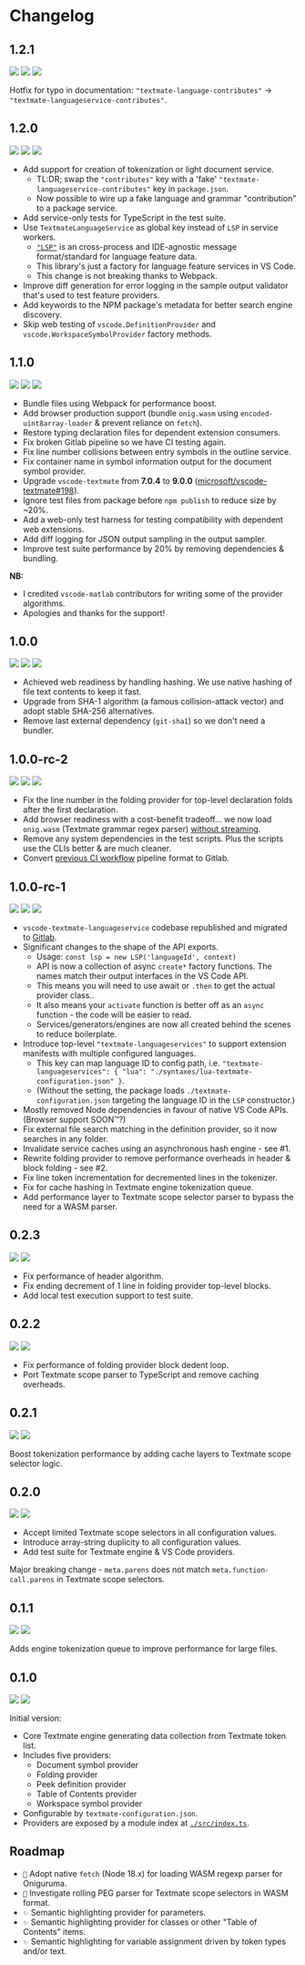 # Changelog

## 1.2.1

<a href="https://code.visualstudio.com/updates/v1_51" target="_blank"><img src="https://gitlab.com/SNDST00M/vscode-textmate-languageservice/-/raw/v1.2.0/assets/compatibility-badge.svg" /></a> <a href="https://gitlab.com/SNDST00M/vscode-textmate-languageservice/tree/v1.2.0/"><img src="https://img.shields.io/static/v1.svg?style=flat-square&label=Release%20Date&message=2023-03-29&logo=googlecalendar&logoColor=cacde2&labelColor=333333&color=2196f3" /></a> <a href="https://gitlab.com/SNDST00M/vscode-textmate-languageservice/-/milestones/6"><img src="https://img.shields.io/static/v1.svg?style=flat-square&label=Milestone&message=v1.2.0&logo=github&logoColor=cacde2&labelColor=333333&color=2196f3" /></a>

Hotfix for typo in documentation: `"textmate-language-contributes"` -> `"textmate-languageservice-contributes"`.

## 1.2.0

<a href="https://code.visualstudio.com/updates/v1_51" target="_blank"><img src="https://gitlab.com/SNDST00M/vscode-textmate-languageservice/-/raw/v1.2.0/assets/compatibility-badge.svg" /></a> <a href="https://gitlab.com/SNDST00M/vscode-textmate-languageservice/tree/v1.2.0/"><img src="https://img.shields.io/static/v1.svg?style=flat-square&label=Release%20Date&message=2023-03-29&logo=googlecalendar&logoColor=cacde2&labelColor=333333&color=2196f3" /></a> <a href="https://gitlab.com/SNDST00M/vscode-textmate-languageservice/-/milestones/5"><img src="https://img.shields.io/static/v1.svg?style=flat-square&label=Milestone&message=v1.2.0&logo=github&logoColor=cacde2&labelColor=333333&color=2196f3" /></a>

- Add support for creation of tokenization or light document service.
  - TL:DR; swap the `"contributes"` key with a 'fake' `"textmate-languageservice-contributes"` key in `package.json`.
  - Now possible to wire up a fake language and grammar "contribution" to a package service.
- Add service-only tests for TypeScript in the test suite.
- Use `TextmateLanguageService` as global key instead of `LSP` in service workers.
  - [`"LSP"`][wikipedia-languageserver-protocol] is an cross-process and IDE-agnostic message format/standard for language feature data.
  - This library's just a factory for language feature services in VS Code.
  - This change is not breaking thanks to Webpack.
- Improve diff generation for error logging in the sample output validator that's used to test feature providers.
- Add keywords to the NPM package's metadata for better search engine discovery.
- Skip web testing of `vscode.DefinitionProvider` and `vscode.WorkspaceSymbolProvider` factory methods.

## 1.1.0

<a href="https://code.visualstudio.com/updates/v1_51" target="_blank"><img src="https://gitlab.com/SNDST00M/vscode-textmate-languageservice/-/raw/v1.1.0/assets/compatibility-badge.svg" /></a> <a href="https://gitlab.com/SNDST00M/vscode-textmate-languageservice/tree/v1.1.0/"><img src="https://img.shields.io/static/v1.svg?style=flat-square&label=Release%20Date&message=2023-02-24&logo=googlecalendar&logoColor=cacde2&labelColor=333333&color=2196f3" /></a> <a href="https://gitlab.com/SNDST00M/vscode-textmate-languageservice/-/milestones/4"><img src="https://img.shields.io/static/v1.svg?style=flat-square&label=Milestone&message=v1.1.0&logo=github&logoColor=cacde2&labelColor=333333&color=2196f3" /></a>

- Bundle files using Webpack for performance boost.
- Add browser production support (bundle `onig.wasm` using `encoded-uint8array-loader` & prevent reliance on `fetch`).
- Restore typing declaration files for dependent extension consumers.
- Fix broken Gitlab pipeline so we have CI testing again.
- Fix line number collisions between entry symbols in the outline service.
- Fix container name in symbol information output for the document symbol provider.
- Upgrade `vscode-textmate` from **7.0.4** to **9.0.0** ([microsoft/vscode-textmate#198][github-microsoft-textmate-198]).
- Ignore test files from package before `npm publish` to reduce size by ~20%.
- Add a web-only test harness for testing compatibility with dependent web extensions.
- Add diff logging for JSON output sampling in the output sampler.
- Improve test suite performance by 20% by removing dependencies & bundling.

**NB:**
- I credited `vscode-matlab` contributors for writing some of the provider algorithms.
- Apologies and thanks for the support!

## 1.0.0

<a href="https://code.visualstudio.com/updates/v1_51" target="_blank"><img src="https://gitlab.com/SNDST00M/vscode-textmate-languageservice/-/raw/v1.1.0/assets/compatibility-badge.svg" /></a> <a href="https://gitlab.com/SNDST00M/vscode-textmate-languageservice/tree/v1.1.0/"><img src="https://img.shields.io/static/v1.svg?style=flat-square&label=Release%20Date&message=2023-01-28&logo=googlecalendar&logoColor=cacde2&labelColor=333333&color=2196f3" /></a> <a href="https://gitlab.com/SNDST00M/vscode-textmate-languageservice/-/milestones/3"><img src="https://img.shields.io/static/v1.svg?style=flat-square&label=Milestone&message=v1.0.0&logo=github&logoColor=cacde2&labelColor=333333&color=2196f3" /></a>

- Achieved web readiness by handling hashing. We use native hashing of file text contents to keep it fast.
- Upgrade from SHA-1 algorithm (a famous collision-attack vector) and adopt stable SHA-256 alternatives.
- Remove last external dependency (`git-sha1`) so we don't need a bundler.

## 1.0.0-rc-2

<a href="https://code.visualstudio.com/updates/v1_51" target="_blank"><img src="https://gitlab.com/SNDST00M/vscode-textmate-languageservice/-/raw/v1.1.0/assets/compatibility-badge.svg" /></a> <a href="https://gitlab.com/SNDST00M/vscode-textmate-languageservice/tree/v1.0.0-rc-2/"><img src="https://img.shields.io/static/v1.svg?style=flat-square&label=Release%20Date&message=2023-01-27&logo=googlecalendar&logoColor=cacde2&labelColor=333333&color=2196f3" /></a> <a href="https://gitlab.com/SNDST00M/vscode-textmate-languageservice/-/milestones/2"><img src="https://img.shields.io/static/v1.svg?style=flat-square&label=Milestone&message=v1.0.0-rc-2&logo=github&logoColor=cacde2&labelColor=333333&color=2196f3" /></a>

- Fix the line number in the folding provider for top-level declaration folds after the first declaration.
- Add browser readiness with a cost-benefit tradeoff... we now load `onig.wasm` (Textmate grammar regex parser) [without streaming][github-monacotm-app-loadonigwasm].
- Remove any system dependencies in the test scripts. Plus the scripts use the CLIs better & are much cleaner.
- Convert [previous CI workflow][github-old-ci-yaml] pipeline format to Gitlab.

## 1.0.0-rc-1

<a href="https://code.visualstudio.com/updates/v1_51" target="_blank"><img src="https://gitlab.com/SNDST00M/vscode-textmate-languageservice/-/raw/v1.1.0/assets/compatibility-badge.svg" /></a> <a href="https://gitlab.com/SNDST00M/vscode-textmate-languageservice/tree/v1.0.0-rc-1/"><img src="https://img.shields.io/static/v1.svg?style=flat-square&label=Release%20Date&message=2023-01-26&logo=googlecalendar&logoColor=cacde2&labelColor=333333&color=2196f3" /></a> <a href="https://gitlab.com/SNDST00M/vscode-textmate-languageservice/-/milestones/1"><img src="https://img.shields.io/static/v1.svg?style=flat-square&label=Milestone&message=v1.0.0-rc-1&logo=github&logoColor=cacde2&labelColor=333333&color=2196f3" /></a>

- `vscode-textmate-languageservice` codebase republished and migrated to [Gitlab][gitlab-repository-tag-1.0.0.rc.1].
- Significant changes to the shape of the API exports.
  - Usage: `const lsp = new LSP('languageId', context)`
  - API is now a collection of async `create*` factory functions. The names match their output interfaces in the VS Code API.
  - This means you will need to use await or `.then` to get the actual provider class..
  - It also means your `activate` function is better off as an `async` function - the code will be easier to read.
  - Services/generators/engines are now all created behind the scenes to reduce boilerplate.
- Introduce top-level `"textmate-languageservices"` to support extension manifests with multiple configured languages.
  - This key can map language ID to config path, i.e. `"textmate-languageservices": { "lua": "./syntaxes/lua-textmate-configuration.json" }`.
  - (Without the setting, the package loads `./textmate-configuration.json` targeting the language ID in the `LSP` constructor.)
- Mostly removed Node dependencies in favour of native VS Code APIs. (Browser support SOON™?)
- Fix external file search matching in the definition provider, so it now searches in any folder.
- Invalidate service caches using an asynchronous hash engine - see #1.
- Rewrite folding provider to remove performance overheads in header & block folding - see #2.
- Fix line token incrementation for decremented lines in the tokenizer.
- Fix for cache hashing in Textmate engine tokenization queue.
- Add performance layer to Textmate scope selector parser to bypass the need for a WASM parser.

## 0.2.3

<a href="https://code.visualstudio.com/updates/v1_51" target="_blank"><img src="https://gitlab.com/SNDST00M/vscode-textmate-languageservice/-/raw/v1.1.0/assets/compatibility-badge.svg" /></a> <img src="https://img.shields.io/static/v1.svg?style=flat-square&label=Release%20Date&message=2022-04-01&logo=googlecalendar&logoColor=cacde2&labelColor=333333&color=2196f3" />

- Fix performance of header algorithm.
- Fix ending decrement of 1 line in folding provider top-level blocks.
- Add local test execution support to test suite.

## 0.2.2

<a href="https://code.visualstudio.com/updates/v1_51" target="_blank"><img src="https://gitlab.com/SNDST00M/vscode-textmate-languageservice/-/raw/v1.1.0/assets/compatibility-badge.svg" /></a> <img src="https://img.shields.io/static/v1.svg?style=flat-square&label=Release%20Date&message=2022-03-18&logo=googlecalendar&logoColor=cacde2&labelColor=333333&color=2196f3" />

- Fix performance of folding provider block dedent loop.
- Port Textmate scope parser to TypeScript and remove caching overheads.

## 0.2.1

<a href="https://code.visualstudio.com/updates/v1_51" target="_blank"><img src="https://gitlab.com/SNDST00M/vscode-textmate-languageservice/-/raw/v1.1.0/assets/compatibility-badge.svg" /></a> <img src="https://img.shields.io/static/v1.svg?style=flat-square&label=Release%20Date&message=2021-12-20&logo=googlecalendar&logoColor=cacde2&labelColor=333333&color=2196f3" />

Boost tokenization performance by adding cache layers to Textmate scope selector logic.

## 0.2.0

<a href="https://code.visualstudio.com/updates/v1_51" target="_blank"><img src="https://gitlab.com/SNDST00M/vscode-textmate-languageservice/-/raw/v1.1.0/assets/compatibility-badge.svg" /></a> <img src="https://img.shields.io/static/v1.svg?style=flat-square&label=Release%20Date&message=2021-12-02&logo=googlecalendar&logoColor=cacde2&labelColor=333333&color=2196f3" />

- Accept limited Textmate scope selectors in all configuration values.
- Introduce array-string duplicity to all configuration values.
- Add test suite for Textmate engine & VS Code providers.

Major breaking change - `meta.parens` does not match `meta.function-call.parens` in Textmate scope selectors.

## 0.1.1

<a href="https://code.visualstudio.com/updates/v1_51" target="_blank"><img src="https://gitlab.com/SNDST00M/vscode-textmate-languageservice/-/raw/v1.1.0/assets/compatibility-badge.svg" /></a> <img src="https://img.shields.io/static/v1.svg?style=flat-square&label=Release%20Date&message=2021-10-28&logo=googlecalendar&logoColor=cacde2&labelColor=333333&color=2196f3" />

Adds engine tokenization queue to improve performance for large files.

## 0.1.0

<a href="https://code.visualstudio.com/updates/v1_51" target="_blank"><img src="https://gitlab.com/SNDST00M/vscode-textmate-languageservice/-/raw/v1.1.0/assets/compatibility-badge.svg" /></a> <img src="https://img.shields.io/static/v1.svg?style=flat-square&label=Release%20Date&message=2021-08-27&logo=googlecalendar&logoColor=cacde2&labelColor=333333&color=2196f3" />

Initial version:

- Core Textmate engine generating data collection from Textmate token list.
- Includes five providers:
  - Document symbol provider
  - Folding provider
  - Peek definition provider
  - Table of Contents provider
  - Workspace symbol provider
- Configurable by `textmate-configuration.json`.
- Providers are exposed by a module index at [`./src/index.ts`][github-vsctmls-index].

## Roadmap

- `🚀` Adopt native `fetch` (Node 18.x) for loading WASM regexp parser for Oniguruma.
- `🚀` Investigate rolling PEG parser for Textmate scope selectors in WASM format.
- `✨` Semantic highlighting provider for parameters.
- `✨` Semantic highlighting provider for classes or other "Table of Contents" items.
- `✨` Semantic highlighting for variable assignment driven by token types and/or text.

<!-- 1.2.0 -->
[wikipedia-languageserver-protocol]: https://en.wikipedia.org/wiki/Language_Server_Protocol
<!-- 1.1.0 -->
[github-microsoft-textmate-198]: https://github.com/microsoft/vscode-textmate/issues/198
<!-- 1.0.5 -->
[github-monacotm-app-loadonigwasm]: https://github.com/bolinfest/monaco-tm/blob/908f1ca0cab3e82823cb465108ae86ee2b4ba3fc/src/app.ts#L141-L143
<!-- 1.0.0-rc-2 -->
[github-old-ci-yaml]: https://gitlab.com/SNDST00M/vscode-textmate-languageservice/-/blob/v0.2.1/.github/workflows/ci.yml
<!-- 1.0.0-rc-1 -->
[gitlab-repository-tag-1.0.0.rc.1]: https://gitlab.com/SNDST00M/vscode-textmate-languageservice/-/tags/v1.0.0-rc-1
<!-- 0.1.0 -->
[github-vsctmls-index]: https://gitlab.com/SNDST00M/vscode-textmate-languageservice/-/blob/v0.1.0/src/index.ts

